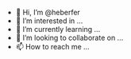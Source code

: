 - 👋 Hi, I’m @heberfer
- 👀 I’m interested in ...
- 🌱 I’m currently learning ...
- 💞️ I’m looking to collaborate on ...
- 📫 How to reach me ...

<!---
heberfer/heberfer is a ✨ special ✨ repository because its `README.md` (this file) appears on your GitHub profile.
You can click the Preview link to take a look at your changes.
--->
